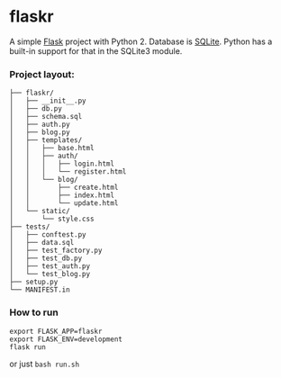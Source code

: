 # flaskr

A simple [Flask](http://flask.pocoo.org/) project with Python 2. 
Database is [SQLite](https://sqlite.org/about.html). Python has a built-in support for that in the SQLite3 module.

### Project layout:
```
├── flaskr/
│   ├── __init__.py
│   ├── db.py
│   ├── schema.sql
│   ├── auth.py
│   ├── blog.py
│   ├── templates/
│   │   ├── base.html
│   │   ├── auth/
│   │   │   ├── login.html
│   │   │   └── register.html
│   │   └── blog/
│   │       ├── create.html
│   │       ├── index.html
│   │       └── update.html
│   └── static/
│       └── style.css
├── tests/
│   ├── conftest.py
│   ├── data.sql
│   ├── test_factory.py
│   ├── test_db.py
│   ├── test_auth.py
│   └── test_blog.py
├── setup.py
└── MANIFEST.in
```

### How to run
```
export FLASK_APP=flaskr
export FLASK_ENV=development
flask run
```
or just `bash run.sh`